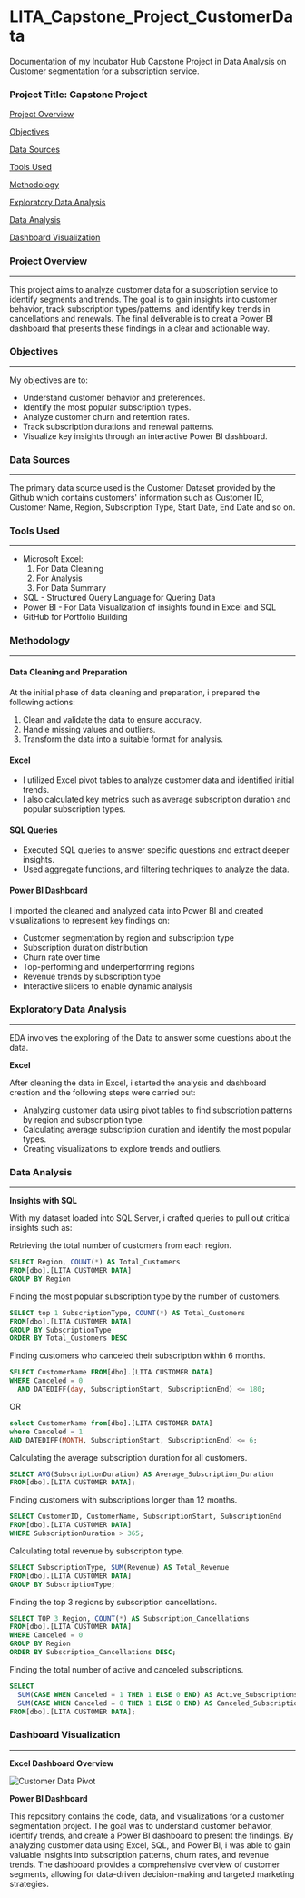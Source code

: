 # LITA_Capstone_Project_CustomerData
Documentation of my Incubator Hub Capstone Project in Data Analysis on Customer segmentation for a subscription service.

### Project Title: Capstone Project

[Project Overview](#project-overview)

[Objectives](#objectives)

[Data Sources](#data-sources)

[Tools Used](#tools-used)

[Methodology](#methodology)

[Exploratory Data Analysis](#exploratory-data-analysis)

[Data Analysis](#data-analysis)

[Dashboard Visualization](#dashboard-visualization)

### Project Overview
---

This project aims to analyze customer data for a subscription service to identify segments and trends. The goal is to gain insights into customer behavior, track subscription types/patterns, and identify key trends in cancellations and renewals. The final deliverable is to creat a Power BI dashboard that presents these findings in a clear and actionable way.

### Objectives
---
My objectives are to: 
- Understand customer behavior and preferences.
- Identify the most popular subscription types.
- Analyze customer churn and retention rates.
- Track subscription durations and renewal patterns.
- Visualize key insights through an interactive Power BI dashboard.

### Data Sources
---
The primary data source used is the Customer Dataset provided by the Github which contains customers' information such as Customer ID, Customer Name, Region, Subscription Type, Start Date, End Date and so on.

### Tools Used
---
- Microsoft Excel: 
  1. For Data Cleaning
   2. For Analysis
   3. For Data Summary
- SQL - Structured Query Language for Quering Data 
- Power BI - For Data Visualization of insights found in Excel and SQL
- GitHub for Portfolio Building

### Methodology
---

#### Data Cleaning and Preparation

At the initial phase of data cleaning and preparation, i prepared the following actions:
1. Clean and validate the data to ensure accuracy.
2. Handle missing values and outliers.
3. Transform the data into a suitable format for analysis.

#### Excel

- I utilized Excel pivot tables to analyze customer data and identified initial trends.
- I also calculated key metrics such as average subscription duration and popular subscription types.

#### SQL Queries

- Executed SQL queries to answer specific questions and extract deeper insights.
- Used aggregate functions, and filtering techniques to analyze the data.

#### Power BI Dashboard

I imported the cleaned and analyzed data into Power BI and created visualizations to represent key findings on:
- Customer segmentation by region and subscription type
- Subscription duration distribution
- Churn rate over time
- Top-performing and underperforming regions
- Revenue trends by subscription type
- Interactive slicers to enable dynamic analysis


### Exploratory Data Analysis
---
EDA involves the exploring of the Data to answer some questions about the data.

**Excel** 

After cleaning the data in Excel, i started the analysis and dashboard creation and the following steps were carried out:

- Analyzing customer data using pivot tables to find subscription patterns by region and subscription type.
- Calculating average subscription duration and identify the most popular types.
- Creating visualizations to explore trends and outliers.



 ### Data Analysis
 ---

 **Insights with SQL**
 
 With my dataset loaded into SQL Server, i crafted queries to pull out critical insights such as:
 
 Retrieving the total number of customers from each region.
 ```SQL
SELECT Region, COUNT(*) AS Total_Customers
FROM[dbo].[LITA CUSTOMER DATA]
GROUP BY Region
```
Finding the most popular subscription type by the number of customers.
```SQL
SELECT top 1 SubscriptionType, COUNT(*) AS Total_Customers
FROM[dbo].[LITA CUSTOMER DATA]
GROUP BY SubscriptionType
ORDER BY Total_Customers DESC
```
Finding customers who canceled their subscription within 6 months.
```SQL
SELECT CustomerName FROM[dbo].[LITA CUSTOMER DATA]
WHERE Canceled = 0
  AND DATEDIFF(day, SubscriptionStart, SubscriptionEnd) <= 180;
```
OR
```SQL
select CustomerName from[dbo].[LITA CUSTOMER DATA]
where Canceled = 1
AND DATEDIFF(MONTH, SubscriptionStart, SubscriptionEnd) <= 6;
```
Calculating the average subscription duration for all customers.
```SQL
SELECT AVG(SubscriptionDuration) AS Average_Subscription_Duration
FROM[dbo].[LITA CUSTOMER DATA];
```
Finding customers with subscriptions longer than 12 months.
```SQL
SELECT CustomerID, CustomerName, SubscriptionStart, SubscriptionEnd
FROM[dbo].[LITA CUSTOMER DATA]
WHERE SubscriptionDuration > 365;
```
Calculating total revenue by subscription type.
```SQL
SELECT SubscriptionType, SUM(Revenue) AS Total_Revenue
FROM[dbo].[LITA CUSTOMER DATA]
GROUP BY SubscriptionType;
```
Finding the top 3 regions by subscription cancellations.
```SQL
SELECT TOP 3 Region, COUNT(*) AS Subscription_Cancellations
FROM[dbo].[LITA CUSTOMER DATA]
WHERE Canceled = 0
GROUP BY Region
ORDER BY Subscription_Cancellations DESC;
```
Finding the total number of active and canceled subscriptions.
```SQL
SELECT
  SUM(CASE WHEN Canceled = 1 THEN 1 ELSE 0 END) AS Active_Subscriptions,
  SUM(CASE WHEN Canceled = 0 THEN 1 ELSE 0 END) AS Canceled_Subscriptions
FROM[dbo].[LITA CUSTOMER DATA];
```

### Dashboard Visualization
---

**Excel Dashboard Overview**

![Customer Data Pivot](https://github.com/user-attachments/assets/48153f54-c382-4235-8ee7-97cc2fea4d3a)

**Power BI Dashboard**

This repository contains the code, data, and visualizations for a customer segmentation project. The goal was to understand customer behavior, identify trends, and create a Power BI dashboard to present the findings. By analyzing customer data using Excel, SQL, and Power BI, i was able to gain valuable insights into subscription patterns, churn rates, and revenue trends. The dashboard provides a comprehensive overview of customer segments, allowing for data-driven decision-making and targeted marketing strategies.



